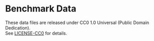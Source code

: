 # Benchmark Data

These data files are released under CC0 1.0 Universal (Public Domain Dedication).  
See [LICENSE-CC0](LICENSE-CC0) for details.
